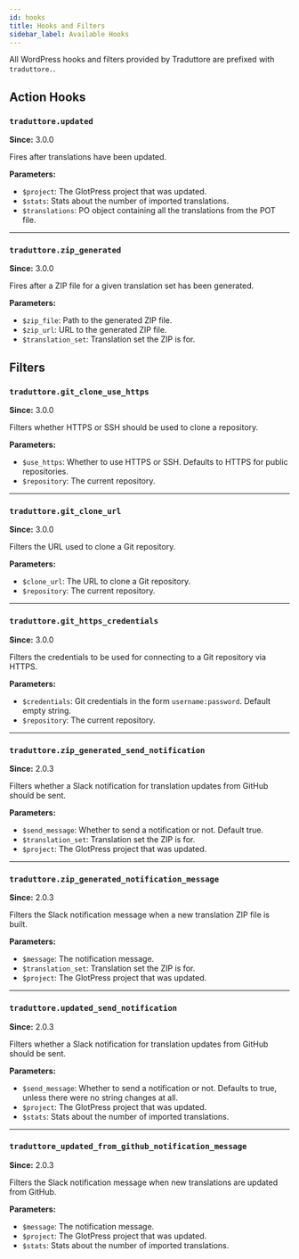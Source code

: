 ```yaml
---
id: hooks
title: Hooks and Filters
sidebar_label: Available Hooks
---
```


All WordPress hooks and filters provided by Traduttore are prefixed with `traduttore.`.

## Action Hooks

### `traduttore.updated`

**Since:** 3.0.0

Fires after translations have been updated.

**Parameters:**

* `$project`: The GlotPress project that was updated.
* `$stats`: Stats about the number of imported translations.
* `$translations`: PO object containing all the translations from the POT file.

----

### `traduttore.zip_generated`

**Since:** 3.0.0

Fires after a ZIP file for a given translation set has been generated.

**Parameters:**

* `$zip_file`: Path to the generated ZIP file.
* `$zip_url`: URL to the generated ZIP file.
* `$translation_set`: Translation set the ZIP is for.

## Filters

### `traduttore.git_clone_use_https`

**Since:** 3.0.0

Filters whether HTTPS or SSH should be used to clone a repository.

**Parameters:**

* `$use_https`: Whether to use HTTPS or SSH. Defaults to HTTPS for public repositories.
* `$repository`: The current repository.

----

### `traduttore.git_clone_url`

**Since:** 3.0.0

Filters the URL used to clone a Git repository.

**Parameters:**

* `$clone_url`: The URL to clone a Git repository.
* `$repository`: The current repository.

----

### `traduttore.git_https_credentials`

**Since:** 3.0.0

Filters the credentials to be used for connecting to a Git repository via HTTPS.

**Parameters:**

* `$credentials`: Git credentials in the form `username:password`. Default empty string.
* `$repository`: The current repository.

----

### `traduttore.zip_generated_send_notification`

**Since:** 2.0.3

Filters whether a Slack notification for translation updates from GitHub should be sent.

**Parameters:**

* `$send_message`: Whether to send a notification or not. Default true.
* `$translation_set`: Translation set the ZIP is for.
* `$project`: The GlotPress project that was updated.

----

### `traduttore.zip_generated_notification_message`

**Since:** 2.0.3

Filters the Slack notification message when a new translation ZIP file is built.

**Parameters:**

* `$message`: The notification message.
* `$translation_set`: Translation set the ZIP is for.
* `$project`: The GlotPress project that was updated.

----

### `traduttore.updated_send_notification`

**Since:** 2.0.3

Filters whether a Slack notification for translation updates from GitHub should be sent.

**Parameters:**

* `$send_message`: Whether to send a notification or not. Defaults to true, unless there were no string changes at all.
* `$project`: The GlotPress project that was updated.
* `$stats`: Stats about the number of imported translations.

----

### `traduttore_updated_from_github_notification_message`

**Since:** 2.0.3

Filters the Slack notification message when new translations are updated from GitHub.

**Parameters:**

* `$message`: The notification message.
* `$project`: The GlotPress project that was updated.
* `$stats`: Stats about the number of imported translations.
